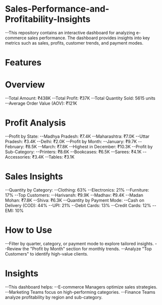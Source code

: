 # Sales-Performance-and-Profitability-Insights

--This repository contains an interactive dashboard for analyzing e-commerce sales performance. The dashboard provides insights into key metrics such as sales, profits, customer trends, and payment modes.

# Features

# Overview
--Total Amount: ₹438K
--Total Profit: ₹37K
--Total Quantity Sold: 5615 units
--Average Order Value (AOV): ₹121K

# Profit Analysis
--Profit by State:
  --Madhya Pradesh: ₹7.4K
  --Maharashtra: ₹7.0K
  --Uttar Pradesh: ₹3.4K
  --Delhi: ₹2.0K
--Profit by Month:
  --January: ₹9.7K
  --February: ₹8.5K
  --March: ₹7.8K
  --Highest in December: ₹10.3K
--Profit by Sub-Category:
  --Printers: ₹8.6K
  --Bookcases: ₹6.5K
  --Sarees: ₹4.1K
  --Accessories: ₹3.4K
  --Tables: ₹3.1K

# Sales Insights
--Quantity by Category:
  --Clothing: 63%
  --Electronics: 21%
  --Furniture: 17%
--Top Customers:
  --Harivansh: ₹9.9K
  --Madhav: ₹9.4K
  --Madan Mohan: ₹7.8K
  --Shiva: ₹6.3K
--Quantity by Payment Mode:
  --Cash on Delivery (COD): 44%
  --UPI: 21%
  --Debit Cards: 13%
  --Credit Cards: 12%
  --EMI: 10%

# How to Use
--Filter by quarter, category, or payment mode to explore tailored insights.
--Review the "Profit by Month" section for monthly trends.
--Analyze "Top Customers" to identify high-value clients.

# Insights
--This dashboard helps:
  --E-commerce Managers optimize sales strategies.
  --Marketing Teams focus on high-performing categories.
  --Finance Teams analyze profitability by region and sub-category.

